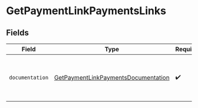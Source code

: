 # GetPaymentLinkPaymentsLinks


## Fields

| Field                                                                                             | Type                                                                                              | Required                                                                                          | Description                                                                                       |
| ------------------------------------------------------------------------------------------------- | ------------------------------------------------------------------------------------------------- | ------------------------------------------------------------------------------------------------- | ------------------------------------------------------------------------------------------------- |
| `documentation`                                                                                   | [GetPaymentLinkPaymentsDocumentation](../../models/errors/GetPaymentLinkPaymentsDocumentation.md) | :heavy_check_mark:                                                                                | The URL to the generic Mollie API error handling guide.                                           |